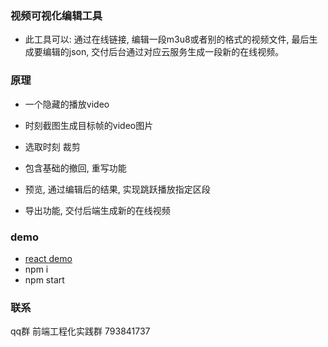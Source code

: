 ### 视频可视化编辑工具

- 此工具可以: 通过在线链接, 编辑一段m3u8或者别的格式的视频文件, 最后生成要编辑的json, 交付后台通过对应云服务生成一段新的在线视频。

### 原理

- 一个隐藏的播放video

- 时刻截图生成目标帧的video图片

- 选取时刻 裁剪

- 包含基础的撤回, 重写功能

- 预览, 通过编辑后的结果, 实现跳跃播放指定区段

- 导出功能, 交付后端生成新的在线视频

### demo
- [react demo](https://github.com/murongqimiao/videoClip)
- npm i
- npm start


### 联系
qq群 前端工程化实践群 793841737